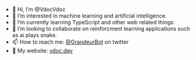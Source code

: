- 👋 Hi, I’m @VdocVdoc
- 👀 I’m interested in machine learning and artificial intelligence. 
- 🌱 I’m currently learning TypeScript and other web related things.
- 💞️ I’m looking to collaborate on reinforcment learning applications such as ai plays snake.
- 📫 How to reach me: [@GrandeurBot](https://twitter.com/GrandeurBot/) on twitter
- 💖 My website: [vdoc.dev](https://vdoc.dev/)

<!---
VdocVdoc/VdocVdoc is a ✨ special ✨ repository because its `README.md` (this file) appears on your GitHub profile.
You can click the Preview link to take a look at your changes.
--->
